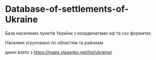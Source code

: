 # Database-of-settlements-of-Ukraine

База населених пунктів України з координатами sql та csv форматах

Населені згруповано по областям та районам

данні взято з https://maps.vlasenko.net/list/ukraine/
